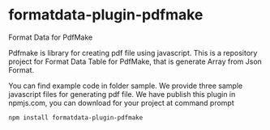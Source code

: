 # formatdata-plugin-pdfmake
Format Data for PdfMake

Pdfmake is library for creating pdf file using javascript. This is a repository project for Format Data Table for PdfMake, that is 
generate Array from Json Format.

You can find example code in folder sample. We provide three sample javascript files for generating pdf file.
We have publish this plugin in npmjs.com, you can download for your project at command prompt

`npm install formatdata-plugin-pdfmake `




